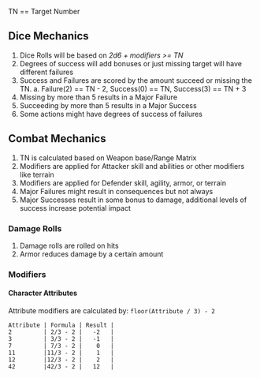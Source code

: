 <!--
 Copyright (c) 2021 Trevor Redfern
 
 This software is released under the MIT License.
 https://opensource.org/licenses/MIT
-->

TN == Target Number

## Dice Mechanics
1. Dice Rolls will be based on _2d6 + modifiers >= TN_
2. Degrees of success will add bonuses or just missing target will have different failures
3. Success and Failures are scored by the amount succeed or missing the TN. 
  a. Failure(2) == TN - 2, Success(0) == TN, Success(3) == TN + 3
4. Missing by more than 5 results in a Major Failure
5. Succeeding by more than 5 results in a Major Success
6. Some actions might have degrees of success of failures

## Combat Mechanics
1. TN is calculated based on Weapon base/Range Matrix
2. Modifiers are applied for Attacker skill and abilities or other modifiers like terrain
3. Modifiers are applied for Defender skill, agility, armor, or terrain
4. Major Failures might result in consequences but not always
5. Major Successes result in some bonus to damage, additional levels of success increase potential impact


### Damage Rolls
1. Damage rolls are rolled on hits
2. Armor reduces damage by a certain amount

### Modifiers
#### Character Attributes

Attribute modifiers are calculated by: `floor(Attribute / 3) - 2`

```
Attribute | Formula | Result |
2         | 2/3 - 2 |   -2   |
3         | 3/3 - 2 |   -1   |
7         | 7/3 - 2 |    0   |
11        |11/3 - 2 |    1   |
12        |12/3 - 2 |    2   |
42        |42/3 - 2 |   12   |
```
